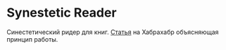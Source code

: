 # Synestetic Reader
Синестетический ридер для книг. 
[Статья](https://habrahabr.ru/post/207656/) на Хабрахабр объясняющая принцип работы. 


